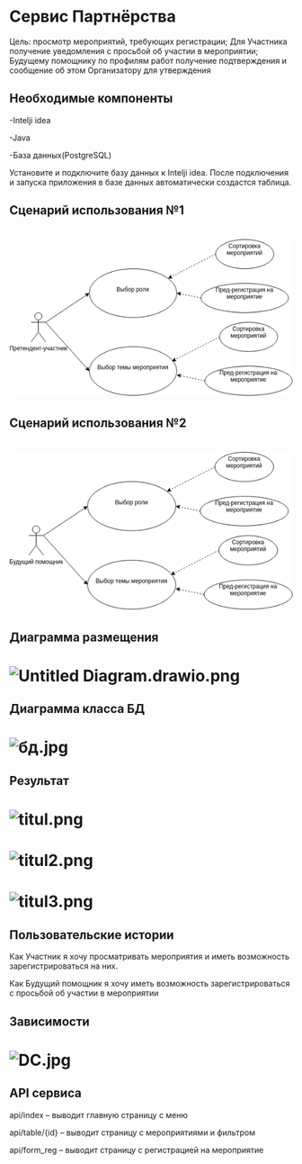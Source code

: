 # Сервис Партнёрства

Цель: просмотр мероприятий, требующих регистрации; 
Для Участника получение уведомления с просьбой об участии в мероприятии;
Будущему помощнику по профилям работ получение подтверждения и сообщение об этом Организатору для утверждения


## Необходимые компоненты

-Intelji idea

-Java

-База данных(PostgreSQL)

Установите и подключите базу данных к Intelji idea. После подключения и запуска приложения в базе данных автоматически создастся таблица.

## Сценарий использования №1
# ![сценапий.png](https://github.com/olgmina/CampusIndoorLocation/blob/main/Partnership/user_case.drawio%20(2).png?raw=true)

## Сценарий использования №2
# ![сценапий2.png](https://github.com/olgmina/CampusIndoorLocation/blob/main/Partnership/user_case_2.drawio%20(2).png?raw=true)


## Диаграмма размещения
# ![Untitled Diagram.drawio.png](https://github.com/olgmina/CampusIndoorLocation/blob/main/Partnership/Untitled%20Diagram.png?raw=true)

## Диаграмма класса БД
# ![бд.jpg](https://github.com/olgmina/CampusIndoorLocation/blob/main/Partnership/%D0%91%D0%94%20(2).jpg?raw=true)

## Результат

# ![titul.png](https://github.com/olgmina/CampusIndoorLocation/blob/main/Partnership/%D0%9F%D1%80%D0%B8%D0%BC%D0%B5%D1%80%20%D1%80%D0%B0%D0%B1%D0%BE%D1%82%D1%8B.jpg?raw=true)

# ![titul2.png](https://github.com/olgmina/CampusIndoorLocation/blob/main/Partnership/%D0%9F%D1%80%D0%B8%D0%BC%D0%B5%D1%80%20%D1%80%D0%B0%D0%B1%D0%BE%D1%82%D1%8B%201.jpg?raw=true)

# ![titul3.png](https://github.com/olgmina/CampusIndoorLocation/blob/main/Partnership/%D0%9F%D1%80%D0%B8%D0%BC%D0%B5%D1%80%20%D1%80%D0%B0%D0%B1%D0%BE%D1%82%D1%8B%202.jpg?raw=true)

## Пользовательские истории

Как Участник я хочу просматривать мероприятия и иметь возможность зарегистрироваться на них. 

Как Будущий помощник я хочу иметь возможность зарегистрироваться с просьбой об участии в мероприятии



## Зависимости
# ![DC.jpg](https://github.com/olgmina/CampusIndoorLocation/blob/main/Partnership/SpringBootEnrolApplication.png?raw=true)



## API сервиса


api/index – выводит главную страницу с меню

api/table/{id} – выводит страницу с мероприятиями и фильтром

api/form_reg – выводит страницу с регистрацией на мероприятие



